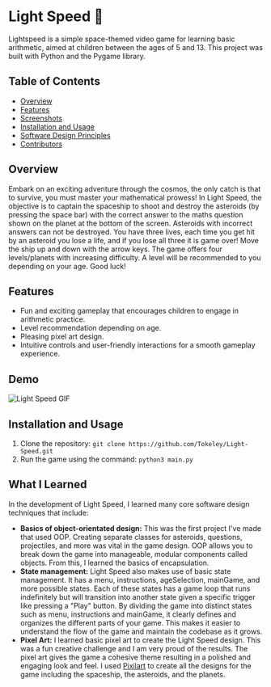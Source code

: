 # Light Speed 🚀 

Lightspeed is a simple space-themed video game for learning basic arithmetic, aimed at children between the ages of 5 and 13. This project was built with Python and the Pygame library.

## Table of Contents

- [Overview](#overview)
- [Features](#features)
- [Screenshots](#screenshots)
- [Installation and Usage](#installation-and-usage)
- [Software Design Principles](#software-design-principles)
- [Contributors](#contributors)

## Overview

Embark on an exciting adventure through the cosmos, the only catch is that to survive, you must master your mathematical prowess! In Light Speed, the objective is to captain the spaceship to shoot and destroy the asteroids (by pressing the space bar) with the correct answer to the maths question shown on the planet at the bottom of the screen. Asteroids with incorrect answers can not be destroyed. You have three lives, each time you get hit by an asteroid you lose a life, and if you lose all three it is game over! Move the ship up and down with the arrow keys. The game offers four levels/planets with increasing difficulty. A level will be recommended to you depending on your age. Good luck!

## Features

- Fun and exciting gameplay that encourages children to engage in arithmetic practice.
- Level recommendation depending on age.
- Pleasing pixel art design.
- Intuitive controls and user-friendly interactions for a smooth gameplay experience.

## Demo

![Light Speed GIF](demo.gif)

## Installation and Usage

1. Clone the repository: `git clone https://github.com/Tokeley/Light-Speed.git`
2. Run the game using the command: `python3 main.py`

## What I Learned

In the development of Light Speed, I learned many core software design techniques that include: 
- **Basics of object-orientated design:** This was the first project I've made that used OOP. Creating separate classes for asteroids, questions, projectiles, and more was vital in the game design.  OOP allows you to break down the game into manageable, modular components called objects. From this, I learned the basics of encapsulation.
- **State management:** Light Speed also makes use of basic state management. It has a menu, instructions, ageSelection, mainGame, and more possible states. Each of these states has a game loop that runs indefinitely but will transition into another state given a specific trigger like pressing a "Play" button. By dividing the game into distinct states such as menu, instructions and mainGame, it clearly defines and organizes the different parts of your game. This makes it easier to understand the flow of the game and maintain the codebase as it grows.
- **Pixel Art:** I learned basic pixel art to create the Light Speed design. This was a fun creative challenge and I am very proud of the results. The pixel art gives the game a cohesive theme resulting in a polished and engaging look and feel. I used [Pixilart](pixilart.com) to create all the designs for the game including the spaceship, the asteroids, and the planets. 
